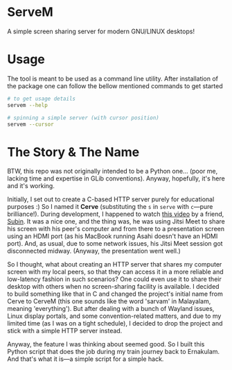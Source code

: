 # ServeM

A simple screen sharing server for modern GNU/LINUX desktops!

# Usage

The tool is meant to be used as a command line utility. After installation of the package one can follow the bellow mentioned commands to get started
```sh
# to get usage details
servem --help

# spinning a simple server (with cursor position)
servem --cursor
```


# The Story & The Name

BTW, this repo was not originally intended to be a Python one... (poor me, lacking time and expertise in GLib conventions).
Anyway, hopefully, it's here and it's working.

Initially, I set out to create a C-based HTTP server purely for educational purposes :) So I named it **Cerve** (substituting the `s` in `serve` with `c`—pure brilliance!).
During development, I happened to watch [this video](https://laotzu.ftp.acc.umu.se/pub/debian-meetings/2024/DebConf24/debconf24-386-learnings-from-creating-an-input-method-for-gnulinux-from-a-product-perspective.av1.webm)
by a friend, [Subin](https://x.com/subinsiby). It was a nice one, and the thing was, he was using Jitsi Meet to share his screen with his peer's computer and from there to a presentation screen using an HDMI port (as his MacBook running Asahi doesn't have an HDMI port).
And, as usual, due to some network issues, his Jitsi Meet session got disconnected midway. (Anyway, the presentation went well.)

So I thought, what about creating an HTTP server that shares my computer screen with my local peers, so that they can access it in a more reliable and low-latency fashion in such scenarios? One could even use it to share their desktop with others when no screen-sharing facility is available.
I decided to build something like that in C and changed the project's initial name from Cerve to CerveM (this one sounds like the word 'sarvam' in Malayalam, meaning 'everything').
But after dealing with a bunch of Wayland issues, Linux display portals, and some convention-related matters, and due to my limited time (as I was on a tight schedule), I decided to drop the project and stick with a simple HTTP server instead.

Anyway, the feature I was thinking about seemed good. So I built this Python script that does the job during my train journey back to Ernakulam.
And that's what it is—a simple script for a simple hack.
